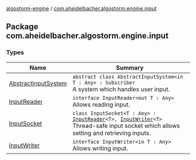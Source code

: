 [algostorm-engine](../index.md) / [com.aheidelbacher.algostorm.engine.input](.)

## Package com.aheidelbacher.algostorm.engine.input

### Types

| Name | Summary |
|---|---|
| [AbstractInputSystem](-abstract-input-system/index.md) | `abstract class AbstractInputSystem<in T : Any> : Subscriber`<br>A system which handles user input. |
| [InputReader](-input-reader/index.md) | `interface InputReader<out T : Any>`<br>Allows reading input. |
| [InputSocket](-input-socket/index.md) | `class InputSocket<T : Any> : `[`InputReader`](-input-reader/index.md)`<T>, `[`InputWriter`](-input-writer/index.md)`<T>`<br>Thread-safe input socket which allows setting and retrieving inputs. |
| [InputWriter](-input-writer/index.md) | `interface InputWriter<in T : Any>`<br>Allows writing input. |
